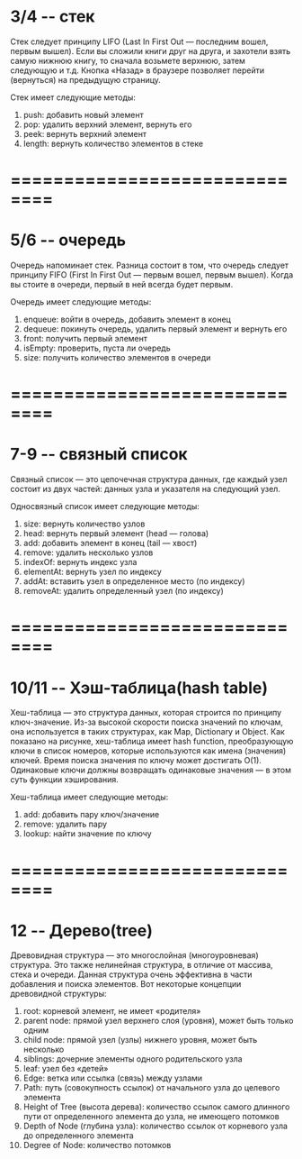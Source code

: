 # 3/4 -- стек

Стек следует принципу LIFO (Last In First Out — последним вошел, первым вышел). Если вы сложили книги друг на друга, и захотели взять самую нижнюю книгу, то сначала возьмете верхнюю, затем следующую и т.д. Кнопка «Назад» в браузере позволяет перейти (вернуться) на предыдущую страницу. 

Стек имеет следующие методы:
1) push: добавить новый элемент
2) pop: удалить верхний элемент, вернуть его
3) peek: вернуть верхний элемент
4) length: вернуть количество элементов в стеке

# ==============================

# 5/6 -- очередь

Очередь напоминает стек. Разница состоит в том, что очередь следует принципу FIFO (First In First Out — первым вошел, первым вышел). Когда вы стоите в очереди, первый в ней всегда будет первым.

Очередь имеет следующие методы: 
1) enqueue: войти в очередь, добавить элемент в конец
2) dequeue: покинуть очередь, удалить первый элемент и вернуть его
3) front: получить первый элемент
4) isEmpty: проверить, пуста ли очередь
5) size: получить количество элементов в очереди

# ==============================

# 7-9 -- связный список

Связный список — это цепочечная структура данных, где каждый узел состоит из двух частей: данных узла и указателя на следующий узел.

Односвязный список имеет следующие методы:
1) size: вернуть количество узлов
2) head: вернуть первый элемент (head — голова)
3) add: добавить элемент в конец (tail — хвост)
4) remove: удалить несколько узлов
5) indexOf: вернуть индекс узла
6) elementAt: вернуть узел по индексу
7) addAt: вставить узел в определенное место (по индексу)
8) removeAt: удалить определенный узел (по индексу)

# ==============================

# 10/11 -- Хэш-таблица(hash table)

Хеш-таблица — это структура данных, которая строится по принципу ключ-значение. Из-за высокой скорости поиска значений по ключам, она используется в таких структурах, как Map, Dictionary и Object. Как показано на рисунке, хеш-таблица имеет hash function, преобразующую ключи в список номеров, которые используются как имена (значения) ключей. Время поиска значения по ключу может достигать O(1). Одинаковые ключи должны возвращать одинаковые значения — в этом суть функции хэширования.

Хеш-таблица имеет следующие методы:
1) add: добавить пару ключ/значение
2) remove: удалить пару
3) lookup: найти значение по ключу

# ==============================

# 12 -- Дерево(tree)

Древовидная структура — это многослойная (многоуровневая) структура. Это также нелинейная структура, в отличие от массива, стека и очереди. Данная структура очень эффективна в части добавления и поиска элементов. Вот некоторые концепции древовидной структуры:

1) root: корневой элемент, не имеет «родителя»
2) parent node: прямой узел верхнего слоя (уровня), может быть только одним
3) child node: прямой узел (узлы) нижнего уровня, может быть несколько
4) siblings: дочерние элементы одного родительского узла
5) leaf: узел без «детей»
6) Edge: ветка или ссылка (связь) между узлами
7) Path: путь (совокупность ссылок) от начального узла до целевого элемента
8) Height of Tree (высота дерева): количество ссылок самого длинного пути от определенного элемента до узла, не имеющего потомков
9) Depth of Node (глубина узла): количество ссылок от корневого узла до определенного элемента
10) Degree of Node: количество потомков

